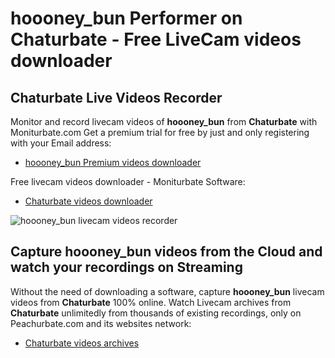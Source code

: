 # hoooney_bun Performer on Chaturbate - Free LiveCam videos downloader

## Chaturbate Live Videos Recorder

Monitor and record livecam videos of **hoooney_bun** from **Chaturbate** with Moniturbate.com
Get a premium trial for free by just and only registering with your Email address:
* [hoooney_bun Premium videos downloader](https://moniturbate.com/request-demo-licence-key.html)

Free livecam videos downloader - Moniturbate Software:
* [Chaturbate videos downloader](https://moniturbate.com/moniturbate-download-software.html)

![hoooney_bun livecam videos recorder](https://peachurnet.com/templates/moniturbate-software.png)


## Capture hoooney_bun videos from the Cloud and watch your recordings on Streaming

Without the need of downloading a software, capture **hoooney_bun** livecam videos from **Chaturbate** 100% online.
Watch Livecam archives from **Chaturbate** unlimitedly from thousands of existing recordings, only on Peachurbate.com and its websites network:
* [Chaturbate videos archives](https://peachurnet.com/)